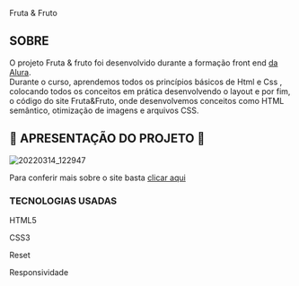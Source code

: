 Fruta & Fruto

<h2> SOBRE </h2>

<p> O projeto Fruta & fruto  foi desenvolvido durante a formação front end <a href="https://cursos.alura.com.br/user/shacrony" target="_blank"> da Alura</a>. <br> Durante o curso, aprendemos todos os princípios básicos de Html e Css , colocando todos os conceitos em prática desenvolvendo o layout e por fim, o código do site Fruta&Fruto, onde desenvolvemos conceitos como HTML semântico, otimização de imagens e arquivos CSS.


<h2> 🍎 APRESENTAÇÃO DO PROJETO 🍎 </h2>

![20220314_122947](https://user-images.githubusercontent.com/61089592/158207192-1d9e215c-9fb5-4c21-8c8c-2c9e91e702bf.gif)


Para conferir mais sobre o site basta <a href="https://shacrony.github.io/Barbearia-Alura/" target="_blank"> clicar aqui </a> 

<h3> TECNOLOGIAS USADAS </h3>

HTML5

CSS3

Reset

Responsividade
